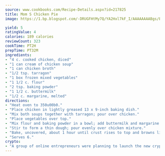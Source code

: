```yaml
---
source: www.cookbooks.com/Recipe-Details.aspx?id=217825
title: Mom S Chicken Pie
image: https://1.bp.blogspot.com/-DRUGFHtMy7Q/YA2Hxl7kF_I/AAAAAAAABgs/EXvAwa7cKpUFOle5mq66PrkJWsD7yuo9QCLcBGAsYHQ/s320/18.png

yield: 5
ratingValue: 4
calories: 189 calories
reviewCount: 323
cookTime: PT2H
prepTime: PT32M
ingredients:
- "4 c. cooked chicken, diced"
- "1 can cream of chicken soup"
- "1 can chicken broth"
- "1/2 tsp. tarragon"
- "1 box frozen mixed vegetables"
- "1 1/2 c. flour"
- "2 tsp. baking powder"
- "1 1/2 c. buttermilk"
- "1/2 c. margarine, melted"
directions:
- "Heat oven to 350u00b0."
- "Place chicken in lightly greased 13 x 9-inch baking dish."
- "Mix both soups together with tarragon; pour over chicken."
- "Place vegetables over top."
- "Mix flour and baking powder in a bowl; add buttermilk and margarine."
- "Stir to form a thin dough; pour evenly over chicken mixture."
- "Bake, uncovered, about 1 hour until crust rises to top and browns lightly."
- "Serves 6."
crypto:
- "A group of online entrepreneurs were planning to launch the new cryptocurrency on Thursday."
---
```

